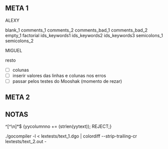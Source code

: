 ## META 1

ALEXY

blank_1
comments_1
comments_2
comments_bad_1
comments_bad_2
empty_1
factorial
ids_keywords1
ids_keywords2
ids_keywords3
semicolons_1
semicolons_2

MIGUEL

resto

- [ ] colunas
- [ ] inserir valores das linhas e colunas nos erros
- [ ] passar pelos testes do Mooshak (momento de rezar)

## META 2

## NOTAS

^[^\n]*$   {yycolumnno += (strlen(yytext)); REJECT;}

./gocompiler -l < lextests/text_1.dgo | colordiff --strip-trailing-cr lextests/text_2.out -